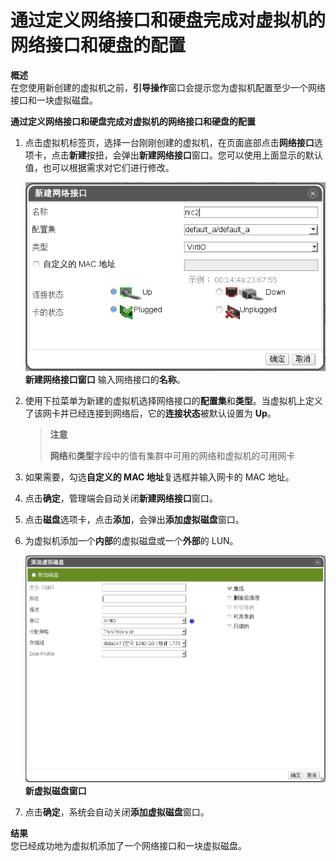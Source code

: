 # 通过定义网络接口和硬盘完成对虚拟机的网络接口和硬盘的配置

**概述**<br/>
在您使用新创建的虚拟机之前，**引导操作**窗口会提示您为虚拟机配置至少一个网络接口和一块虚拟磁盘。

**通过定义网络接口和硬盘完成对虚拟机的网络接口和硬盘的配置**

1. 点击虚拟机标签页，选择一台刚刚创建的虚拟机，在页面底部点击**网络接口**选项卡，点击**新建**按扭，会弹出**新建网络接口**窗口。您可以使用上面显示的默认值，也可以根据需求对它们进行修改。

   ![newNetworkInterface](../images/newNetworkInterface.png)<br/>
   **新建网络接口窗口**
   输入网络接口的**名称**。

2. 使用下拉菜单为新建的虚拟机选择网络接口的**配置集**和**类型**。当虚拟机上定义了该网卡并已经连接到网络后，它的**连接状态**被默认设置为 **Up**。
   > **注意**
   >
   > **网络**和**类型**字段中的值有集群中可用的网络和虚拟机的可用网卡

3. 如果需要，勾选**自定义的 MAC 地址**复选框并输入网卡的 MAC 地址。

5. 点击**确定**，管理端会自动关闭**新建网络接口**窗口。

6. 点击**磁盘**选项卡，点击**添加**，会弹出**添加虚拟磁盘**窗口。

7. 为虚拟机添加一个**内部**的虚拟磁盘或一个**外部**的 LUN。

   ![addVirtualDisk](../images/addVirtualDisk.png)
   **新虚拟磁盘窗口**

8. 点击**确定**，系统会自动关闭**添加虚拟磁盘**窗口。

**结果**<br/>
您已经成功地为虚拟机添加了一个网络接口和一块虚拟磁盘。
